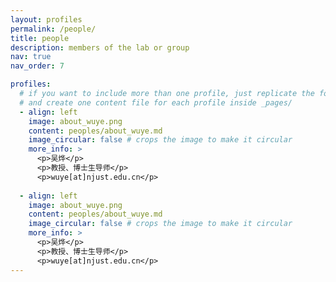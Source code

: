 ```yaml
---
layout: profiles
permalink: /people/
title: people
description: members of the lab or group
nav: true
nav_order: 7

profiles:
  # if you want to include more than one profile, just replicate the following block
  # and create one content file for each profile inside _pages/
  - align: left
    image: about_wuye.png
    content: peoples/about_wuye.md
    image_circular: false # crops the image to make it circular
    more_info: >
      <p>吴烨</p>
      <p>教授、博士生导师</p>
      <p>wuye[at]njust.edu.cn</p>
      
  - align: left
    image: about_wuye.png
    content: peoples/about_wuye.md
    image_circular: false # crops the image to make it circular
    more_info: >
      <p>吴烨</p>
      <p>教授、博士生导师</p>
      <p>wuye[at]njust.edu.cn</p>
---
```

